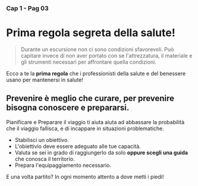 ###  Cap 1 -  Pag 03
# Prima regola segreta della salute!

> Durante un escursione non ci sono condizioni sfavorevoli. Può capitare invece di non aver portato con se l'attrezzatura,  il materiale e gli strumenti necessari per affrontare quella condizioni.

Ecco a te la **prima regola** che i professionisti della salute e del benessere usano per mantenersi in salute!

## Prevenire è meglio che curare, per prevenire bisogna conoscere e prepararsi.

Pianificare e Preparare il  viaggio ti aiuta aiuta ad abbassare la probabilità che il viaggio fallisca, e di incappare in situazioni problematiche.

- Stabilisci un obiettivo.
- L'obiettivio deve essere adeguato alle tue capacità.
-  Valuta se sei in grado di raggiungerlo da solo **oppure scegli una guida** che conosca il territorio. 
 - Prepara l'equipaggiamento necessario.

E una volta partito? In ogni momento attento a dove metti i piedi!



<!--stackedit_data:
eyJoaXN0b3J5IjpbMTgxMDIzOTQzNiwtODk5MDg1MTE1XX0=
-->